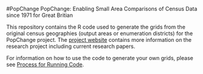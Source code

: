 #PopChange
PopChange: Enabling Small Area Comparisons of Census Data since 1971 for Great Britian

This repository contains the R code used to generate the grids from the original census geographies (output areas or enumeration districts) for the PopChange project. The [project website](https://www.liverpool.ac.uk/geography-and-planning/research/popchange/introduction/) contains more information on the research project including current research papers.

For information on how to use the code to generate your own grids, please see [Process for Running Code](process-for-running-code.md). 